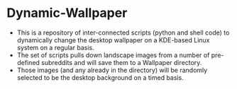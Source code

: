 # Dynamic-Wallpaper

- This is a repository of inter-connected scripts (python and shell code) to dynamically change the desktop wallpaper on a KDE-based Linux system on a regular basis.
- The set of scripts pulls down landscape images from a number of pre-defined subreddits and will save them to a Wallpaper directory.
- Those images (and any already in the directory) will be randomly selected to be the desktop background on a timed basis.
